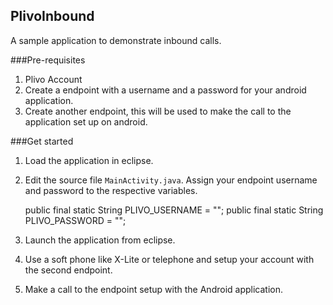 ## PlivoInbound

A sample application to demonstrate inbound calls.

###Pre-requisites

1. Plivo Account
2. Create a endpoint with a username and a password for your android application.
3. Create another endpoint, this will be used to make the call to the application set up on android.


###Get started

1. Load the application in eclipse.
2. Edit the source file `MainActivity.java`. Assign your endpoint username and password to the respective variables.


    public final static String PLIVO_USERNAME = "";
    public final static String PLIVO_PASSWORD = "";


3. Launch the application from eclipse. 

4. Use a soft phone like X-Lite or telephone and setup your account with the second endpoint. 

5. Make a call to the endpoint setup with the Android application.



